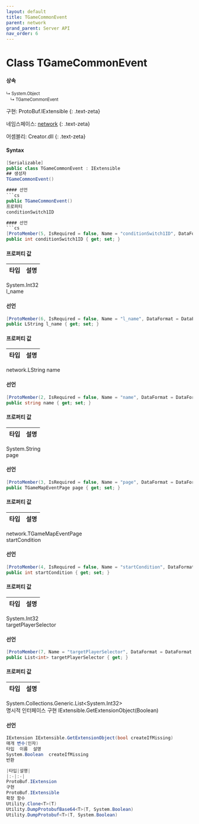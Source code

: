 ```yaml
---
layout: default
title: TGameCommonEvent
parent: network
grand_parent: Server API
nav_order: 6
---
```


# Class TGameCommonEvent

#### 상속
<div class="code-example" markdown="1" style = "font-size:0.8em;">
↳ System.Object<br/>
　↳ TGameCommonEvent
</div>

구현: ProtoBuf.IExtensible
{: .text-zeta}

네임스페이스: [network](../)
{: .text-zeta}

어셈블리: Creator.dll
{: .text-zeta}

#### Syntax
```cs
[Serializable]
public class TGameCommonEvent : IExtensible
## 생성자
TGameCommonEvent()

#### 선언
```cs
public TGameCommonEvent()
프로퍼티
conditionSwitch1ID

#### 선언
```cs
[ProtoMember(5, IsRequired = false, Name = "conditionSwitch1ID", DataFormat = DataFormat.TwosComplement)]
public int conditionSwitch1ID { get; set; }
```
#### 프로퍼티 값

|타입|설명|
|:-|:-|
System.Int32	
l_name

#### 선언
```cs
[ProtoMember(6, IsRequired = false, Name = "l_name", DataFormat = DataFormat.Default)]
public LString l_name { get; set; }
```
#### 프로퍼티 값

|타입|설명|
|:-|:-|
network.LString	
name

#### 선언
```cs
[ProtoMember(2, IsRequired = false, Name = "name", DataFormat = DataFormat.Default)]
public string name { get; set; }
```
#### 프로퍼티 값

|타입|설명|
|:-|:-|
System.String	
page

#### 선언
```cs
[ProtoMember(3, IsRequired = false, Name = "page", DataFormat = DataFormat.Default)]
public TGameMapEventPage page { get; set; }
```
#### 프로퍼티 값

|타입|설명|
|:-|:-|
network.TGameMapEventPage	
startCondition

#### 선언
```cs
[ProtoMember(4, IsRequired = false, Name = "startCondition", DataFormat = DataFormat.TwosComplement)]
public int startCondition { get; set; }
```
#### 프로퍼티 값

|타입|설명|
|:-|:-|
System.Int32	
targetPlayerSelector

#### 선언
```cs
[ProtoMember(7, Name = "targetPlayerSelector", DataFormat = DataFormat.TwosComplement)]
public List<int> targetPlayerSelector { get; }
```
#### 프로퍼티 값

|타입|설명|
|:-|:-|
System.Collections.Generic.List<System.Int32>	
명시적 인터페이스 구현
IExtensible.GetExtensionObject(Boolean)

#### 선언
```cs
IExtension IExtensible.GetExtensionObject(bool createIfMissing)
매개 변수(인자)
타입	이름	설명
System.Boolean	createIfMissing	
반환

|타입|설명|
|:-|:-|
ProtoBuf.IExtension	
구현
ProtoBuf.IExtensible
확장 함수
Utility.Clone<T>(T)
Utility.DumpProtobufBase64<T>(T, System.Boolean)
Utility.DumpProtobuf<T>(T, System.Boolean)
